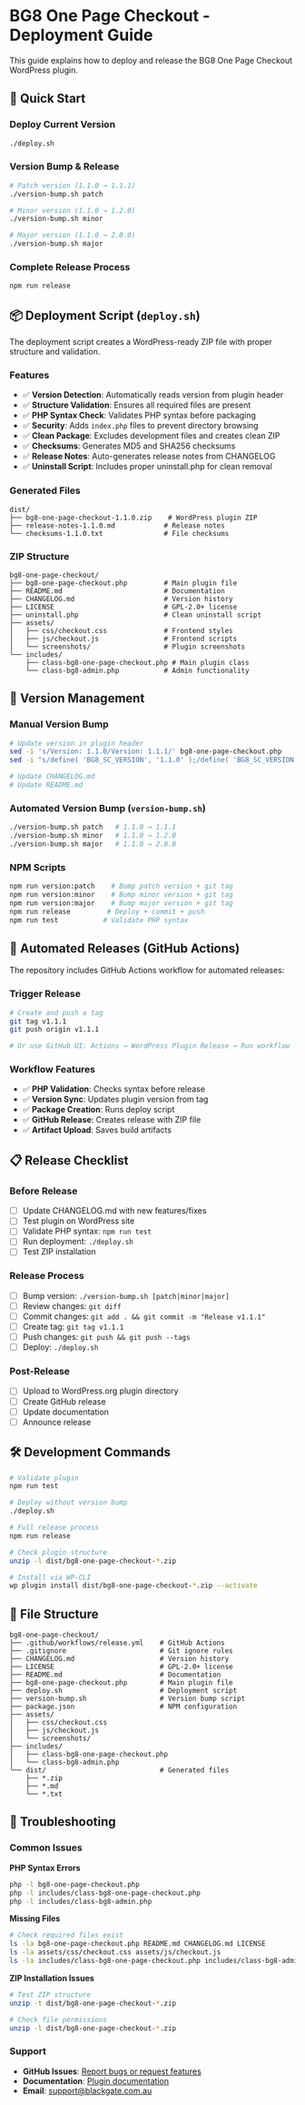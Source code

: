 # BG8 One Page Checkout - Deployment Guide

This guide explains how to deploy and release the BG8 One Page Checkout WordPress plugin.

## 🚀 Quick Start

### Deploy Current Version
```bash
./deploy.sh
```

### Version Bump & Release
```bash
# Patch version (1.1.0 → 1.1.1)
./version-bump.sh patch

# Minor version (1.1.0 → 1.2.0)
./version-bump.sh minor

# Major version (1.1.0 → 2.0.0)
./version-bump.sh major
```

### Complete Release Process
```bash
npm run release
```

## 📦 Deployment Script (`deploy.sh`)

The deployment script creates a WordPress-ready ZIP file with proper structure and validation.

### Features
- ✅ **Version Detection**: Automatically reads version from plugin header
- ✅ **Structure Validation**: Ensures all required files are present
- ✅ **PHP Syntax Check**: Validates PHP syntax before packaging
- ✅ **Security**: Adds `index.php` files to prevent directory browsing
- ✅ **Clean Package**: Excludes development files and creates clean ZIP
- ✅ **Checksums**: Generates MD5 and SHA256 checksums
- ✅ **Release Notes**: Auto-generates release notes from CHANGELOG
- ✅ **Uninstall Script**: Includes proper uninstall.php for clean removal

### Generated Files
```
dist/
├── bg8-one-page-checkout-1.1.0.zip    # WordPress plugin ZIP
├── release-notes-1.1.0.md            # Release notes
└── checksums-1.1.0.txt               # File checksums
```

### ZIP Structure
```
bg8-one-page-checkout/
├── bg8-one-page-checkout.php         # Main plugin file
├── README.md                         # Documentation
├── CHANGELOG.md                      # Version history
├── LICENSE                           # GPL-2.0+ license
├── uninstall.php                     # Clean uninstall script
├── assets/
│   ├── css/checkout.css              # Frontend styles
│   ├── js/checkout.js                # Frontend scripts
│   └── screenshots/                  # Plugin screenshots
└── includes/
    ├── class-bg8-one-page-checkout.php # Main plugin class
    └── class-bg8-admin.php           # Admin functionality
```

## 🔄 Version Management

### Manual Version Bump
```bash
# Update version in plugin header
sed -i 's/Version: 1.1.0/Version: 1.1.1/' bg8-one-page-checkout.php
sed -i "s/define( 'BG8_SC_VERSION', '1.1.0' );/define( 'BG8_SC_VERSION', '1.1.1' );/" bg8-one-page-checkout.php

# Update CHANGELOG.md
# Update README.md
```

### Automated Version Bump (`version-bump.sh`)
```bash
./version-bump.sh patch   # 1.1.0 → 1.1.1
./version-bump.sh minor   # 1.1.0 → 1.2.0
./version-bump.sh major   # 1.1.0 → 2.0.0
```

### NPM Scripts
```bash
npm run version:patch    # Bump patch version + git tag
npm run version:minor    # Bump minor version + git tag
npm run version:major    # Bump major version + git tag
npm run release         # Deploy + commit + push
npm run test           # Validate PHP syntax
```

## 🤖 Automated Releases (GitHub Actions)

The repository includes GitHub Actions workflow for automated releases:

### Trigger Release
```bash
# Create and push a tag
git tag v1.1.1
git push origin v1.1.1

# Or use GitHub UI: Actions → WordPress Plugin Release → Run workflow
```

### Workflow Features
- ✅ **PHP Validation**: Checks syntax before release
- ✅ **Version Sync**: Updates plugin version from tag
- ✅ **Package Creation**: Runs deploy script
- ✅ **GitHub Release**: Creates release with ZIP file
- ✅ **Artifact Upload**: Saves build artifacts

## 📋 Release Checklist

### Before Release
- [ ] Update CHANGELOG.md with new features/fixes
- [ ] Test plugin on WordPress site
- [ ] Validate PHP syntax: `npm run test`
- [ ] Run deployment: `./deploy.sh`
- [ ] Test ZIP installation

### Release Process
- [ ] Bump version: `./version-bump.sh [patch|minor|major]`
- [ ] Review changes: `git diff`
- [ ] Commit changes: `git add . && git commit -m "Release v1.1.1"`
- [ ] Create tag: `git tag v1.1.1`
- [ ] Push changes: `git push && git push --tags`
- [ ] Deploy: `./deploy.sh`

### Post-Release
- [ ] Upload to WordPress.org plugin directory
- [ ] Create GitHub release
- [ ] Update documentation
- [ ] Announce release

## 🛠️ Development Commands

```bash
# Validate plugin
npm run test

# Deploy without version bump
./deploy.sh

# Full release process
npm run release

# Check plugin structure
unzip -l dist/bg8-one-page-checkout-*.zip

# Install via WP-CLI
wp plugin install dist/bg8-one-page-checkout-*.zip --activate
```

## 📁 File Structure

```
bg8-one-page-checkout/
├── .github/workflows/release.yml    # GitHub Actions
├── .gitignore                       # Git ignore rules
├── CHANGELOG.md                     # Version history
├── LICENSE                          # GPL-2.0+ license
├── README.md                        # Documentation
├── bg8-one-page-checkout.php        # Main plugin file
├── deploy.sh                        # Deployment script
├── version-bump.sh                  # Version bump script
├── package.json                     # NPM configuration
├── assets/
│   ├── css/checkout.css
│   ├── js/checkout.js
│   └── screenshots/
├── includes/
│   ├── class-bg8-one-page-checkout.php
│   └── class-bg8-admin.php
└── dist/                            # Generated files
    ├── *.zip
    ├── *.md
    └── *.txt
```

## 🔧 Troubleshooting

### Common Issues

**PHP Syntax Errors**
```bash
php -l bg8-one-page-checkout.php
php -l includes/class-bg8-one-page-checkout.php
php -l includes/class-bg8-admin.php
```

**Missing Files**
```bash
# Check required files exist
ls -la bg8-one-page-checkout.php README.md CHANGELOG.md LICENSE
ls -la assets/css/checkout.css assets/js/checkout.js
ls -la includes/class-bg8-one-page-checkout.php includes/class-bg8-admin.php
```

**ZIP Installation Issues**
```bash
# Test ZIP structure
unzip -t dist/bg8-one-page-checkout-*.zip

# Check file permissions
unzip -l dist/bg8-one-page-checkout-*.zip
```

### Support

- **GitHub Issues**: [Report bugs or request features](https://github.com/jasonwilliamsau/bg8-one-page-checkout/issues)
- **Documentation**: [Plugin documentation](https://github.com/jasonwilliamsau/bg8-one-page-checkout/wiki)
- **Email**: [support@blackgate.com.au](mailto:support@blackgate.com.au)

